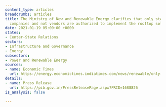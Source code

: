 ```yaml
---
content_type: articles
breadcrumbs: articles
title: The Ministry of New and Renewable Energy clarifies that only state power distribution
  companies and not vendors are authorized to implement the rooftop solar scheme
date: 2021-01-19 05:00:00 +0000
states:
- Center-State Relations
sectors:
- Infrastructure and Governance
- Energy
subsectors:
- Power and Renewable Energy
sources:
- name: Economic Times
  url: https://energy.economictimes.indiatimes.com/news/renewable/only-state-discoms-authorised-to-implement-rooftop-solar-scheme-mnre/80288116
details:
- name: Press Release
  url: https://pib.gov.in/PressReleasePage.aspx?PRID=1688826
is_analysis: false

---
```

